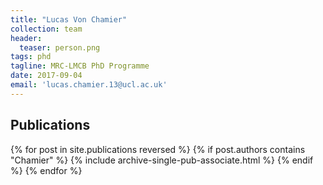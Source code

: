```yaml
---
title: "Lucas Von Chamier"
collection: team
header:
  teaser: person.png
tags: phd
tagline: MRC-LMCB PhD Programme
date: 2017-09-04
email: 'lucas.chamier.13@ucl.ac.uk'
---
```


<p align= "justify">
<h2> Publications </h2>
{% for post in site.publications reversed %}
  {% if post.authors contains "Chamier" %}
    {% include archive-single-pub-associate.html %}
  {% endif %}
{% endfor %}
